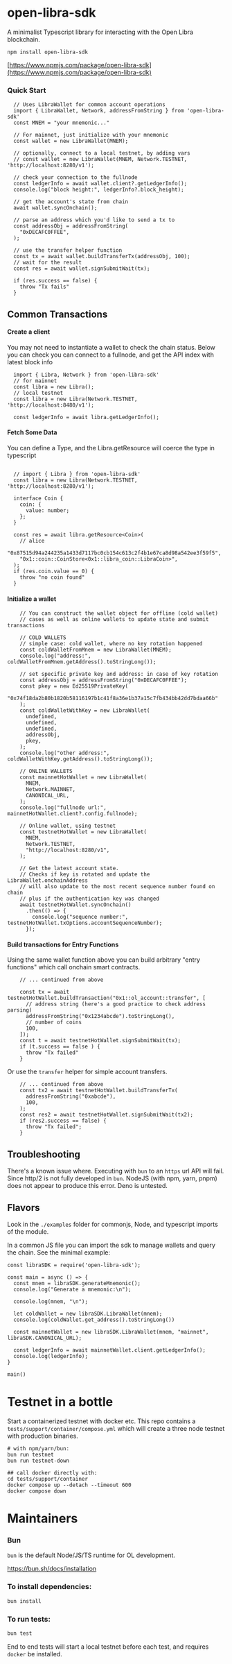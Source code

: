 # open-libra-sdk

A minimalist Typescript library for interacting with the Open Libra blockchain.

```
npm install open-libra-sdk
```
[https://www.npmjs.com/package/open-libra-sdk](https://www.npmjs.com/package/open-libra-sdk)

### Quick Start
```
  // Uses LibraWallet for common account operations
  import { LibraWallet, Network, addressFromString } from 'open-libra-sdk'
  const MNEM = "your mnemonic..."

  // For mainnet, just initialize with your mnemonic
  const wallet = new LibraWallet(MNEM);

  // optionally, connect to a local testnet, by adding vars
  // const wallet = new LibraWallet(MNEM, Network.TESTNET, 'http://localhost:8280/v1');

  // check your connection to the fullnode
  const ledgerInfo = await wallet.client?.getLedgerInfo();
  console.log("block height:", ledgerInfo?.block_height);

  // get the account's state from chain
  await wallet.syncOnchain();

  // parse an address which you'd like to send a tx to
  const addressObj = addressFromString(
    "0xDECAFC0FFEE",
  );

  // use the transfer helper function
  const tx = await wallet.buildTransferTx(addressObj, 100);
  // wait for the result
  const res = await wallet.signSubmitWait(tx);

  if (res.success == false) {
    throw "Tx fails"
  }
```

## Common Transactions

#### Create a client
You may not need to instantiate a wallet to check the chain status. Below you can check you can connect to a fullnode, and get the API index with latest block info

```
  import { Libra, Network } from 'open-libra-sdk'
  // for mainnet
  const libra = new Libra();
  // local testnet
  const libra = new Libra(Network.TESTNET, 'http://localhost:8480/v1');

  const ledgerInfo = await libra.getLedgerInfo();
```

#### Fetch Some Data

You can define a Type, and the Libra.getResource will coerce the type in typescript

```

  // import { Libra } from 'open-libra-sdk'
  const libra = new Libra(Network.TESTNET, 'http://localhost:8280/v1');

  interface Coin {
    coin: {
      value: number;
    };
  }

  const res = await libra.getResource<Coin>(
    // alice
    "0x87515d94a244235a1433d7117bc0cb154c613c2f4b1e67ca8d98a542ee3f59f5",
    "0x1::coin::CoinStore<0x1::libra_coin::LibraCoin>",
  );
  if (res.coin.value == 0) {
    throw "no coin found"
  }

```

#### Initialize a wallet

```
    // You can construct the wallet object for offline (cold wallet)
    // cases as well as online wallets to update state and submit transactions

    // COLD WALLETS
    // simple case: cold wallet, where no key rotation happened
    const coldWalletFromMnem = new LibraWallet(MNEM);
    console.log("address:", coldWalletFromMnem.getAddress().toStringLong());

    // set specific private key and address: in case of key rotation
    const addressObj = addressFromString("0xDECAFC0FFEE");
    const pkey = new Ed25519PrivateKey(
      "0x74f18da2b80b1820b58116197b1c41f8a36e1b37a15c7fb434bb42dd7bdaa66b"
    );
    const coldWalletWithKey = new LibraWallet(
      undefined,
      undefined,
      undefined,
      addressObj,
      pkey,
    );
    console.log("other address:", coldWalletWithKey.getAddress().toStringLong());

    // ONLINE WALLETS
    const mainnetHotWallet = new LibraWallet(
      MNEM,
      Network.MAINNET,
      CANONICAL_URL,
    );
    console.log("fullnode url:", mainnetHotWallet.client?.config.fullnode);

    // Online wallet, using testnet
    const testnetHotWallet = new LibraWallet(
      MNEM,
      Network.TESTNET,
      "http://localhost:8280/v1",
    );

    // Get the latest account state.
    // Checks if key is rotated and update the LibraWallet.onchainAddress
    // will also update to the most recent sequence number found on chain
    // plus if the authentication key was changed
    await testnetHotWallet.syncOnchain()
      .then(() => {
        console.log("sequence number:", testnetHotWallet.txOptions.accountSequenceNumber);
      });
```

#### Build transactions for Entry Functions
Using the same wallet function above you can build arbitrary "entry functions" which call onchain smart contracts.

```
    // ... continued from above

    const tx = await testnetHotWallet.buildTransaction("0x1::ol_account::transfer", [
      // address string (here's a good practice to check address parsing)
      addressFromString("0x1234abcde").toStringLong(),
      // number of coins
      100,
    ]);
    const t = await testnetHotWallet.signSubmitWait(tx);
    if (t.success == false ) {
      throw "Tx failed"
    }
```

Or use the `transfer` helper for simple account transfers.

```
    // ... continued from above
    const tx2 = await testnetHotWallet.buildTransferTx(
      addressFromString("0xabcde"),
      100,
    );
    const res2 = await testnetHotWallet.signSubmitWait(tx2);
    if (res2.success == false) {
      throw "Tx failed";
    }

```

## Troubleshooting
There's a known issue where. Executing with `bun` to an `https` url API will fail. Since http/2 is not fully developed in `bun`. NodeJS (with npm, yarn, pnpm) does not appear to produce this error. Deno is untested.

## Flavors
Look in the `./examples` folder for commonjs, Node, and typescript imports of the module.

In a common JS file you can import the sdk to manage wallets
and query the chain. See the minimal example:
```
const libraSDK = require('open-libra-sdk');

const main = async () => {
  const mnem = libraSDK.generateMnemonic();
  console.log("Generate a mnemonic:\n");

  console.log(mnem, "\n");

  let coldWallet = new libraSDK.LibraWallet(mnem);
  console.log(coldWallet.get_address().toStringLong())

  const mainnetWallet = new libraSDK.LibraWallet(mnem, "mainnet", libraSDK.CANONICAL_URL);

  const ledgerInfo = await mainnetWallet.client.getLedgerInfo();
  console.log(ledgerInfo);
}

main()

```

# Testnet in a bottle
Start a containerized testnet with docker etc.
This repo contains a `tests/support/container/compose.yml` which will create a three node testnet with production binaries.

```
# with npm/yarn/bun:
bun run testnet
bun run testnet-down

## call docker directly with:
cd tests/support/container
docker compose up --detach --timeout 600
docker compose down
```


# Maintainers

### Bun
`bun` is the default Node/JS/TS runtime for OL development.

https://bun.sh/docs/installation

### To install dependencies:

```bash
bun install
```

### To run tests:

```bash
bun test
```

End to end tests will start a local testnet before each test, and requires `docker` be installed.
